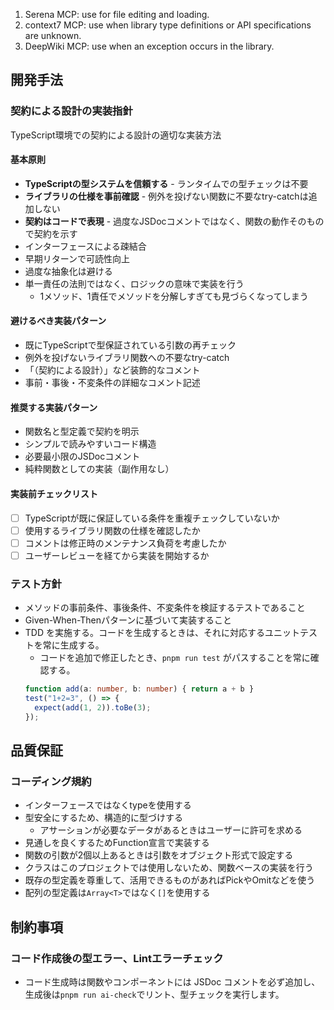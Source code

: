 1. Serena MCP: use for file editing and loading.
2. context7 MCP: use when library type definitions or API specifications are unknown.
3. DeepWiki MCP: use when an exception occurs in the library.

## 開発手法

### 契約による設計の実装指針

TypeScript環境での契約による設計の適切な実装方法

#### 基本原則

- **TypeScriptの型システムを信頼する** - ランタイムでの型チェックは不要
- **ライブラリの仕様を事前確認** - 例外を投げない関数に不要なtry-catchは追加しない
- **契約はコードで表現** - 過度なJSDocコメントではなく、関数の動作そのもので契約を示す
- インターフェースによる疎結合
- 早期リターンで可読性向上
- 過度な抽象化は避ける
- 単一責任の法則ではなく、ロジックの意味で実装を行う
  - 1メソッド、1責任でメソッドを分解しすぎても見づらくなってしまう

#### 避けるべき実装パターン

- 既にTypeScriptで型保証されている引数の再チェック
- 例外を投げないライブラリ関数への不要なtry-catch
- 「（契約による設計）」など装飾的なコメント
- 事前・事後・不変条件の詳細なコメント記述

#### 推奨する実装パターン

- 関数名と型定義で契約を明示
- シンプルで読みやすいコード構造
- 必要最小限のJSDocコメント
- 純粋関数としての実装（副作用なし）

#### 実装前チェックリスト

- [ ] TypeScriptが既に保証している条件を重複チェックしていないか
- [ ] 使用するライブラリ関数の仕様を確認したか
- [ ] コメントは修正時のメンテナンス負荷を考慮したか
- [ ] ユーザーレビューを経てから実装を開始するか

### テスト方針

- メソッドの事前条件、事後条件、不変条件を検証するテストであること
- Given-When-Thenパターンに基づいて実装すること
- TDD を実施する。コードを生成するときは、それに対応するユニットテストを常に生成する。
  - コードを追加で修正したとき、`pnpm run test` がパスすることを常に確認する。
  ```ts
  function add(a: number, b: number) { return a + b }
  test("1+2=3", () => {
    expect(add(1, 2)).toBe(3);
  });
  ```

## 品質保証

### コーディング規約

- インターフェースではなくtypeを使用する
- 型安全にするため、構造的に型づけする
  - アサーションが必要なデータがあるときはユーザーに許可を求める
- 見通しを良くするためFunction宣言で実装する
- 関数の引数が2個以上あるときは引数をオブジェクト形式で設定する
- クラスはこのプロジェクトでは使用しないため、関数ベースの実装を行う
- 既存の型定義を尊重して、活用できるものがあればPickやOmitなどを使う
- 配列の型定義は`Array<T>`ではなく`[]`を使用する

## 制約事項

### コード作成後の型エラー、Lintエラーチェック

- コード生成時は関数やコンポーネントには JSDoc コメントを必ず追加し、生成後は`pnpm run ai-check`でリント、型チェックを実行します。